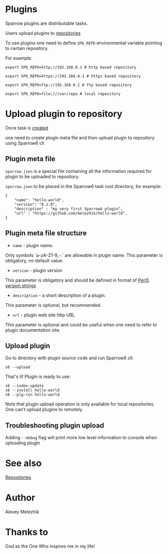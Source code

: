 # Plugins

Sparrow plugins are distributable tasks.

Users upload plugins to [repositories](https://github.com/melezhik/Sparrow6/blob/master/documentation/repository.md)

To use plugins one need to define `SP6_REPO` environmental variable pointing to certain repository.

For example:

    export SP6_REPO=http://192.168.0.1 # http based repository

    export SP6_REPO=https://192.168.0.1 # https based repository

    export SP6_REPO=ftp://192.168.0.1 # ftp based repository

    export SP6_REPO=file:///var/repo # local repository

# Upload plugin to repository

Once task is [created](https://github.com/melezhik/Sparrow6/blob/master/documentation/development.md) 

one need to create plugin meta file and then upload plugin to repository using Sparrow6 cli

## Plugin meta file

`sparrow.json` is a special file containing all the information required for plugin to be uploaded 
to repository.

`sparrow.json` to be placed in the Sparrow6 task root directory, for example:

    {
        "name": "hello-world",
        "version": "0.1.0",
        "description" : "my very first Sparrow6 plugin",
        "url" : "https://github.com/melezhik/hello-world",
    }

## Plugin meta file structure

* `name` - plugin name.

Only symbols \`a-zA-Z1-9_-.' are allowable in plugin name. This parameter is obligatory, no default value.

* `version` - plugin version

This parameter is obligatory and should be defined in format of [Perl5 version strings](https://metacpan.org/pod/distribution/version/lib/version.pm)

* `description` - a short description of a plugin.

This parameter is optional, but recommended.

* `url` - plugin web site http URL

This parameter is optional and could be useful when one need to refer to plugin documentation site.

## Upload plugin

Go to directory with plugin source code and run Sparrow6 cli:

    s6 --upload

That's it! Plugin is ready to use:

    s6 --index-update
    s6 --install hello-world
    s6 --plg-run hello-world

Note that plugin upload operation is only available for local repositories. One can't upload
plugins to remotely.

## Troubleshooting plugin upload

Adding `--debug` flag will print more low level information to console when uploading plugin

# See also

[Repositories](https://github.com/melezhik/Sparrow6/blob/master/documentation/repository.md)

# Author

Alexey Melezhik

# Thanks to

God as the One Who inspires me in my life!

